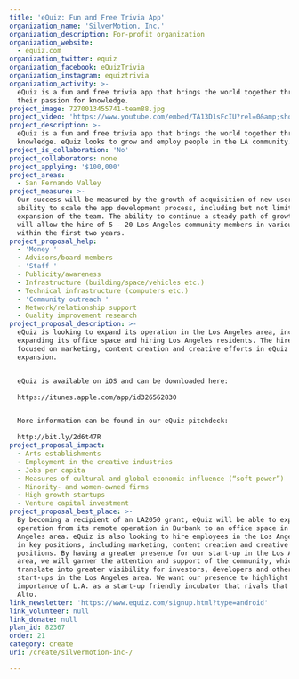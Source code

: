 ```yaml
---
title: 'eQuiz: Fun and Free Trivia App'
organization_name: 'SilverMotion, Inc.'
organization_description: For-profit organization
organization_website:
  - equiz.com
organization_twitter: equiz
organization_facebook: eQuizTrivia
organization_instagram: equiztrivia
organization_activity: >-
  eQuiz is a fun and free trivia app that brings the world together through
  their passion for knowledge.
project_image: 7270013455741-team88.jpg
project_video: 'https://www.youtube.com/embed/TA13D1sFcIU?rel=0&amp;showinfo=0'
project_description: >-
  eQuiz is a fun and free trivia app that brings the world together through
  knowledge. eQuiz looks to grow and employ people in the LA community.
project_is_collaboration: 'No'
project_collaborators: none
project_applying: '$100,000'
project_areas:
  - San Fernando Valley
project_measure: >-
  Our success will be measured by the growth of acquisition of new users,
  ability to scale the app development process, including but not limited to the
  expansion of the team. The ability to continue a steady path of growth that
  will allow the hire of 5 - 20 Los Angeles community members in various roles
  within the first two years.
project_proposal_help:
  - 'Money '
  - Advisors/board members
  - 'Staff '
  - Publicity/awareness
  - Infrastructure (building/space/vehicles etc.)
  - Technical infrastructure (computers etc.)
  - 'Community outreach '
  - Network/relationship support
  - Quality improvement research
project_proposal_description: >-
  eQuiz is looking to expand its operation in the Los Angeles area, including
  expanding its office space and hiring Los Angeles residents. The hires will be
  focused on marketing, content creation and creative efforts in eQuiz's
  expansion. 


  eQuiz is available on iOS and can be downloaded here: 

  https://itunes.apple.com/app/id326562830


  More information can be found in our eQuiz pitchdeck: 

  http://bit.ly/2d6t47R
project_proposal_impact:
  - Arts establishments
  - Employment in the creative industries
  - Jobs per capita
  - Measures of cultural and global economic influence (“soft power”)
  - Minority- and women-owned firms
  - High growth startups
  - Venture capital investment
project_proposal_best_place: >-
  By becoming a recipient of an LA2050 grant, eQuiz will be able to expand its
  operation from its remote operation in Burbank to an office space in the Los
  Angeles area. eQuiz is also looking to hire employees in the Los Angeles area
  in key positions, including marketing, content creation and creative
  positions. By having a greater presence for our start-up in the Los Angeles
  area, we will garner the attention and support of the community, which will
  translate into greater visibility for investors, developers and other
  start-ups in the Los Angeles area. We want our presence to highlight the
  importance of L.A. as a start-up friendly incubator that rivals that of Paolo
  Alto.
link_newsletter: 'https://www.equiz.com/signup.html?type=android'
link_volunteer: null
link_donate: null
plan_id: 82367
order: 21
category: create
uri: /create/silvermotion-inc-/

---
```

